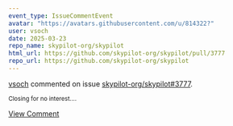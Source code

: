 ```yaml
---
event_type: IssueCommentEvent
avatar: "https://avatars.githubusercontent.com/u/814322?"
user: vsoch
date: 2025-03-23
repo_name: skypilot-org/skypilot
html_url: https://github.com/skypilot-org/skypilot/pull/3777
repo_url: https://github.com/skypilot-org/skypilot
---
```


<a href='https://github.com/vsoch' target='_blank'>vsoch</a> commented on issue <a href='https://github.com/skypilot-org/skypilot/pull/3777' target='_blank'>skypilot-org/skypilot#3777</a>.

<small>Closing for no interest....</small>

<a href='https://github.com/skypilot-org/skypilot/pull/3777' target='_blank'>View Comment</a>